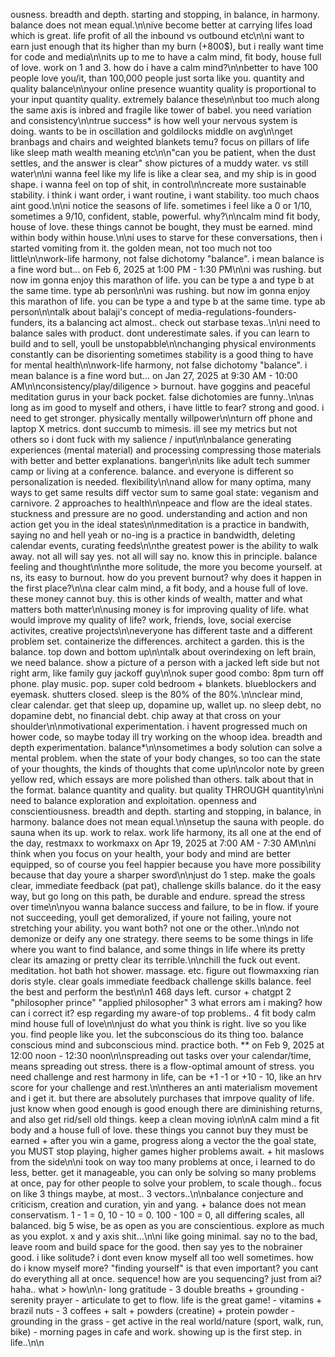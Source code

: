 ousness. breadth and depth. starting and stopping, in balance, in harmony. balance does not mean equal.\n\nive become better at carrying lifes load which is great. life profit of all the inbound vs outbound etc\n\ni want to earn just enough that its higher than my burn (+800$), but i really want time for code and media\n\nits up to me to have a calm mind, fit body, house full of love. work on 1 and 3. how do i have a calm mind?\n\nbetter to have 100 people love you/it, than 100,000 people just sorta like you. quantity and quality balance\n\nyour online presence wuantity quality is proportional to your input quantity quality. extremely balance these\n\nbut too much along the same axis is inbred and fragile like tower of babel. you need variation and consistency\n\ntrue success* is how well your nervous system is doing. wants to be in oscillation and goldilocks middle on avg\n\nget branbags and  chairs and weighted blankets temu? focus on pillars of life like sleep math wealth meaning etc\n\n"can you be patient, when the dust settles, and the answer is clear" show pictures of a muddy water. vs still water\n\ni wanna feel like my life is like a clear sea, and my ship is in good shape. i wanna feel on top of shit, in control\n\ncreate more sustainable stability. i think i want order, i want routine, i want stability. too much chaos aint good.\n\ni notice the seasons of life. sometimes i feel like a 0 or 1/10, sometimes a 9/10, confident, stable, powerful. why?\n\ncalm mind fit body, house of love. these things cannot be bought, they must be earned. mind within body within house.\n\ni uses to starve for these conversations, then i started vomiting from it. the golden mean, not too much not too little\n\nwork-life harmony, not false dichotomy "balance". i mean balance is a fine word but... on Feb 6, 2025 at 1:00 PM - 1:30 PM\n\ni was rushing. but now im gonna enjoy this marathon of life. you can be type a and type b at the same time. type ab person\n\ni was rushing. but now im gonna enjoy this marathon of life. you can be type a and type b at the same time. type ab person\n\ntalk about balaji's concept of media-regulations-founders-funders, its a balancing act almost.. check out starbase texas..\n\ni need to balance sales with product. dont underestimate sales. if you can learn to build and to sell, youll be unstopabble\n\nchanging physical environments constantly can be disorienting sometimes stability is a good thing to have for mental health\n\nwork-life harmony, not false dichotomy "balance". i mean balance is a fine word but... on Jan 27, 2025 at 9:30 AM - 10:00 AM\n\nconsistency/play/diligence > burnout. have goggins and peaceful meditation gurus in your back pocket. false dichotomies are funny..\n\nas long as im good to myself and others, i have little to fear? strong and good. i need to get stronger. physically mentally willpower\n\nturn off phone and laptop X metrics. dont succumb to mimesis. ill see my metrics but not others so i dont fuck with my salience / input\n\nbalance generating experiences (mental material) and processing compressing those materials with better and better explanations. banger\n\nits like adult tech summer camp or living at a conference. balance. and everyone is different so personalization is needed. flexibility\n\nand allow for many optima, many ways to get same results diff vector sum to same goal state: veganism and carnivore. 2 approaches to health\n\npeace and flow are the ideal states. stuckness and pressure are no good. understanding and action and non action get you in the ideal states\n\nmeditation is a practice in bandwith, saying no and hell yeah or no-ing is a practice in bandwidth, deleting calendar events, curating feeds\n\nthe greatest power is the ability to walk away. not all will say yes. not all will say no. know this in principle. balance feeling and thought\n\nthe more solitude, the more you become yourself. at ns, its easy to burnout. how do you prevent burnout? why does it happen in the first place?\n\na clear calm mind, a fit body, and a house full of love. these money cannot buy. this is other kinds of wealth, matter and what matters both matter\n\nusing money is for improving quality of life. what would improve my quality of life? work, friends, love, social exercise activites, creative projects\n\neveryone has different taste and a different problem set. containerize the differences. architect a garden. this is the balance. top down and bottom up\n\ntalk about overindexing on left brain, we need balance. show a picture of a person with a jacked left side but not right arm, like family guy jackoff guy\n\nok super good combo: 8pm turn off phone. play music. pop. super cold bedroom + blankets. blueblockers and eyemask. shutters closed. sleep is the 80% of the 80%.\n\nclear mind, clear calendar. get that sleep up, dopamine up, wallet up. no sleep debt, no dopamine debt, no financial debt. chip away at that cross on your shoulder\n\nmotivational experimentation. i havent progressed much on hower code, so maybe today ill try working on the whoop idea. breadth and depth experimentation. balance*\n\nsometimes a body solution can solve a mental problem. when the state of your body changes, so too can the state of your thoughts, the kinds of thoughts that come up\n\ncolor note by green yellow red, which essays are more polished than others. talk about that in the format. balance quantity and quality. but quality THROUGH quantity\n\ni need to balance exploration and exploitation. openness and conscientiousness. breadth and depth. starting and stopping, in balance, in harmony. balance does not mean equal.\n\nsetup the sauna with people. do sauna when its up. work to relax. work life harmony, its all one at the end of the day, restmaxx to workmaxx on Apr 19, 2025 at 7:00 AM - 7:30 AM\n\ni think when you focus on your health, your body and mind are better equipped, so of course you feel happier because you have more possibility because that day youre a sharper sword\n\njust do 1 step. make the goals clear, immediate feedback (pat pat), challenge skills balance. do it the easy way, but go long on this path, be durable and endure. spread the stress over time\n\nyou wanna balance success and failure, to be in flow. if youre not succeeding, youll get demoralized, if youre not failing, youre not stretching your ability. you want both? not one or the other..\n\ndo not demonize or deify any one strategy. there seems to be some things in life where you want to find balance, and some things in life where its pretty clear its amazing or pretty clear its terrible.\n\nchill the fuck out event. meditation. hot bath hot shower. massage. etc. figure out flowmaxxing rian doris style. clear goals immediate feedback challenge skills balance. feel the best and perform the best\n\n1 468 days left. cursor + chatgpt 2 "philosopher prince" "applied philosopher" 3 what errors am i making? how can i correct it? esp regarding my aware-of top problems.. 4 fit body calm mind house full of love\n\njust do what you think is right. live so you like you. find people like you. let the subconscious do its thing too. balance conscious mind and subconscious mind. practice both. ** on Feb 9, 2025 at 12:00 noon - 12:30 noon\n\nspreading out tasks over your calendar/time, means spreading out stress. there is a flow-optimal amount of stress. you need challenge and rest harmony in life, can be +1 -1 or +10 - 10, like an hrv score for your challenge and rest.\n\ntheres an anti materialism movement and i get it. but there are absolutely purchases that imrpove quality of life. just know when good enough is good enough there are diminishing returns, and also get rid/sell old things. keep a clean moving io\n\nA calm mind a fit body and a house full of love. these things you cannot buy they must be earned + after you win a game, progress along a vector the the goal state, you MUST stop playing, higher games higher problems await. + hit maslows from the side\n\ni took on way too many problems at once, i learned to do less, better. get it manageable, you can only be solving so many problems at once, pay for other people to solve your problem, to scale though.. focus on like 3 things maybe, at most.. 3 vectors..\n\nbalance conjecture and criticism, creation and curation, yin and yang. + balance does not mean conservatism. 1 - 1 = 0, 10 - 10 = 0. 100 - 100 = 0, all differing scales, all balanced. big 5 wise, be as open as you are conscientious. explore as much as you explot. x and y axis shit...\n\ni like going minimal. say no to the bad, leave room and build space for the good. then say yes to the nobrainer good. i like solitude? i dont even know myself all too well sometimes. how do i know myself more? "finding yourself" is that even important? you cant do everything all at once. sequence! how are you sequencing? just from ai? haha.. what > how\n\n- long gratitude - 3 double breaths + grounding - serenity prayer - articulate to get to flow. life is the great game! - vitamins + brazil nuts - 3 coffees + salt + powders (creatine) + protein powder - grounding in the grass - get active in the real world/nature (sport, walk, run, bike) - morning pages in cafe and work. showing up is the first step. in life..\n\n